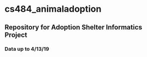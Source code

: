 # cs484_animaladoption
## Repository for Adoption Shelter Informatics Project
### Data up to 4/13/19
